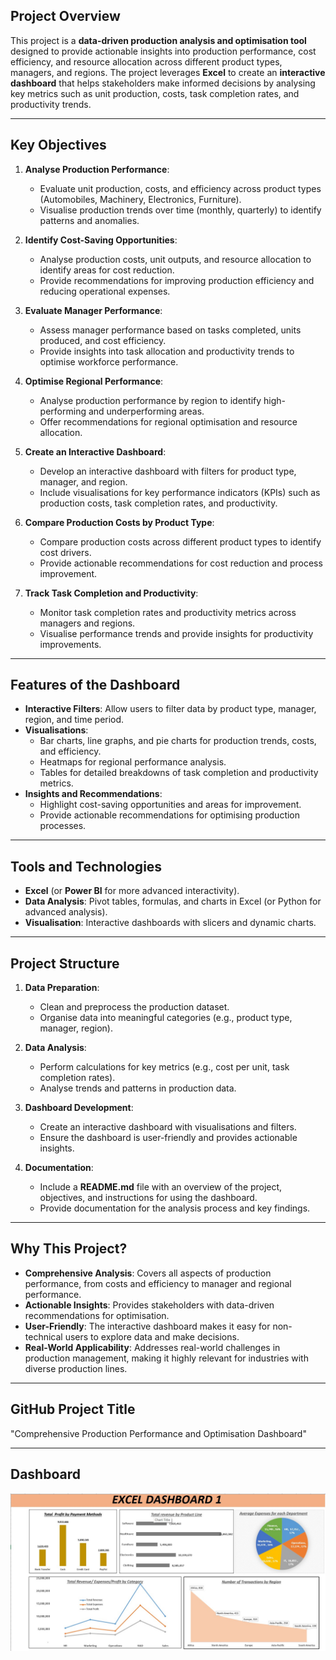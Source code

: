 ## Project Overview

This project is a **data-driven production analysis and optimisation tool** designed to provide actionable insights into production performance, cost efficiency, and resource allocation across different product types, managers, and regions. The project leverages **Excel** to create an **interactive dashboard** that helps stakeholders make informed decisions by analysing key metrics such as unit production, costs, task completion rates, and productivity trends.

---

## Key Objectives

1. **Analyse Production Performance**:
   - Evaluate unit production, costs, and efficiency across product types (Automobiles, Machinery, Electronics, Furniture).
   - Visualise production trends over time (monthly, quarterly) to identify patterns and anomalies.

2. **Identify Cost-Saving Opportunities**:
   - Analyse production costs, unit outputs, and resource allocation to identify areas for cost reduction.
   - Provide recommendations for improving production efficiency and reducing operational expenses.

3. **Evaluate Manager Performance**:
   - Assess manager performance based on tasks completed, units produced, and cost efficiency.
   - Provide insights into task allocation and productivity trends to optimise workforce performance.

4. **Optimise Regional Performance**:
   - Analyse production performance by region to identify high-performing and underperforming areas.
   - Offer recommendations for regional optimisation and resource allocation.

5. **Create an Interactive Dashboard**:
   - Develop an interactive dashboard with filters for product type, manager, and region.
   - Include visualisations for key performance indicators (KPIs) such as production costs, task completion rates, and productivity.

6. **Compare Production Costs by Product Type**:
   - Compare production costs across different product types to identify cost drivers.
   - Provide actionable recommendations for cost reduction and process improvement.

7. **Track Task Completion and Productivity**:
   - Monitor task completion rates and productivity metrics across managers and regions.
   - Visualise performance trends and provide insights for productivity improvements.

---

## Features of the Dashboard

- **Interactive Filters**: Allow users to filter data by product type, manager, region, and time period.
- **Visualisations**:
  - Bar charts, line graphs, and pie charts for production trends, costs, and efficiency.
  - Heatmaps for regional performance analysis.
  - Tables for detailed breakdowns of task completion and productivity metrics.
- **Insights and Recommendations**:
  - Highlight cost-saving opportunities and areas for improvement.
  - Provide actionable recommendations for optimising production processes.

---

## Tools and Technologies

- **Excel** (or **Power BI** for more advanced interactivity).
- **Data Analysis**: Pivot tables, formulas, and charts in Excel (or Python for advanced analysis).
- **Visualisation**: Interactive dashboards with slicers and dynamic charts.

---

## Project Structure

1. **Data Preparation**:
   - Clean and preprocess the production dataset.
   - Organise data into meaningful categories (e.g., product type, manager, region).

2. **Data Analysis**:
   - Perform calculations for key metrics (e.g., cost per unit, task completion rates).
   - Analyse trends and patterns in production data.

3. **Dashboard Development**:
   - Create an interactive dashboard with visualisations and filters.
   - Ensure the dashboard is user-friendly and provides actionable insights.

4. **Documentation**:
   - Include a **README.md** file with an overview of the project, objectives, and instructions for using the dashboard.
   - Provide documentation for the analysis process and key findings.

---

## Why This Project?

- **Comprehensive Analysis**: Covers all aspects of production performance, from costs and efficiency to manager and regional performance.
- **Actionable Insights**: Provides stakeholders with data-driven recommendations for optimisation.
- **User-Friendly**: The interactive dashboard makes it easy for non-technical users to explore data and make decisions.
- **Real-World Applicability**: Addresses real-world challenges in production management, making it highly relevant for industries with diverse production lines.

---

## GitHub Project Title
"Comprehensive Production Performance and Optimisation Dashboard"



---

## Dashboard

![Screenshot demo1](https://github.com/Mutiu123/Excel-Based-Sales-and-Profit-Analysis-Dashboard-for-Business-Optimisation/blob/main/demo/Screenshot%202025-03-16%20214739.jpg)


